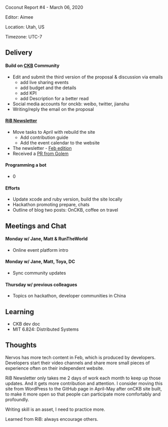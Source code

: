 Coconut Report #4 - March 06, 2020

Editor: Aimee

Location: Utah, US

Timezone: UTC-7

## Delivery

#### Build on [CKB][ckb-github] Community

- Edit and submit the third version of the proposal & discussion via emails
  - add live sharing events
  - add budget and the details
  - add KPI
  - add Description for a better read
- Social media accounts for onckb: weibo, twitter, jianshu
- Writing/reply the email on the  proposal

#### [RiB Newsletter][rib-github]

- Move tasks to April with rebuild the site
  - Add contribution guide
  - Add the event calendar to the website
- The newsletter - [Feb edition](https://rustinblockchain.org/2020/03/04/rib-newsletter-9-the-month-of-working-from-home/)
- Received a [PR from Golem](https://github.com/rust-in-blockchain/Rust-in-Blockchain/pull/7)

#### Programming a bot

- 0

#### Efforts

- Update xcode and ruby version, build the site locally
- Hackathon promoting prepare, chats
- Outline of blog two posts: OnCKB, coffee on travel

## Meetings and Chat

#### Monday w/ Jane, Matt & RunTheWorld

- Online event platform intro

#### Monday w/ Jane, Matt, Toya, DC

- Sync community updates

#### Thursday w/ previous colleagues

- Topics on hackathon, developer communities in China

## Learning

- CKB dev doc
- MIT 6.824: Distributed Systems

## Thoughts

Nervos has more tech content in Feb, which is produced by developers. Developers start their video channels and share more small pieces of experience often on their independent website.

RiB Newsletter only takes me 2 days of work each month to keep up those updates.  And it gets more contribution and attention.  I consider moving this site from WordPress to the GitHub page in April-May after onCKB site built, to make it more open so that people can participate more comfortably and profoundly.

Writing skill is an asset, I need to practice more.

Learned from RiB: always encourage others.

[ckb-github]: https://github.com/nervosnetwork/ckb
[rib-github]: https://github.com/rust-in-blockchain/Rust-in-Blockchain
[onckb-website]: https://www.onckb.com/
